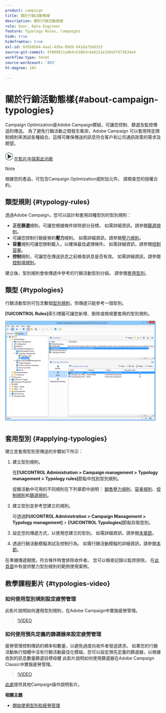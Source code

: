 ```yaml
---
product: campaign
title: 關於行銷活動態樣
description: 關於行銷活動態樣
role: User, Data Engineer
feature: Typology Rules, Campaigns
hide: true
hidefromtoc: true
exl-id: 6d5b8584-4aa1-4d9a-89d9-d41da75dd323
source-git-commit: 4f809011a8b4cb3803c4e8151e358e5fd73634e4
workflow-type: tm+mt
source-wordcount: '463'
ht-degree: 16%

---
```


# 關於行銷活動態樣{#about-campaign-typologies}

Campaign Optimization是Adobe Campaign模組，可讓您控制、篩選及監控傳送的傳送。 為了避免行銷活動之間發生衝突，Adobe Campaign 可以套用特定限制規則來測試各種組合。這樣可確保傳送的訊息符合客戶和公司通訊政策的需求及期望。

![](assets/do-not-localize/how-to-video.png) [在影片中探索此功能](#typologies-video)

>[!NOTE]
>
>根據您的產品，可包含Campaign Optimization或附加元件。 請檢查您的授權合約。

## 類型規則 {#typology-rules}

透過Adobe Campaign，您可以設計和套用四種型別的型別規則：

* **正在篩選**&#x200B;規則，可讓您根據條件排除部分目標。 如需詳細資訊，請參閱[篩選規則](filtering-rules.md)。
* 可讓您控制行銷疲勞的&#x200B;**壓力**&#x200B;規則。 如需詳細資訊，請參閱[壓力規則](pressure-rules.md)。
* **容量**&#x200B;規則可讓您限制載入，以確保最佳處理條件。 如需詳細資訊，請參閱[控制容量](consistency-rules.md#controlling-capacity)。
* **控制**&#x200B;規則，可讓您在傳送訊息之前檢查訊息是否有效。 如需詳細資訊，請參閱[控制項規則](control-rules.md)。

建立後，型別規則會依傳遞中參考的行銷活動型別分組。 請參閱[套用型別](#applying-typologies)。

## 類型 {#typologies}

行銷活動型別可包含數個[型別規則](#typology-rules)，但傳遞只能參考一個型別。

**[!UICONTROL Rules]**&#x200B;索引標籤可讓您新增、刪除或檢視要套用的型別規則。

![](assets/campaign_opt_rules_tab.png)

## 套用型別 {#applying-typologies}

建立並套用型別至傳送的步驟如下所示：

1. 建立型別規則。

   在&#x200B;**[!UICONTROL Administration > Campaign management > Typology management > Typology rules]**&#x200B;節點中找到型別規則。

   促銷活動中可用的不同規則在下列章節中說明： [銷售壓力規則](pressure-rules.md)、[容量規則](consistency-rules.md#controlling-capacity)、[控制規則](control-rules.md)和[篩選規則](filtering-rules.md)。

1. 建立型別並參考您建立的規則。

   可透過&#x200B;**[!UICONTROL Administration > Campaign Management > Typology management]** > **[!UICONTROL Typologies]**&#x200B;節點存取型別。

1. 設定您的傳遞方式，以使用您建立的型別。 如需詳細資訊，請參閱[本章節](applying-rules.md#applying-a-typology-to-a-delivery)。
1. 透過行銷活動模擬測試及控制行為。 如需行銷活動模擬的詳細資訊，請參閱[本節](campaign-simulations.md)。

在準備傳遞期間，符合條件時會排除收件者。 您可以檢查記錄以監控排除。 在[此頁面](pressure-rules.md#use-cases-on-pressure-rules)中有提供壓力型別規則的範例使用案例。

## 教學課程影片 {#typologies-video}

### 如何使用型別規則設定疲勞管理

此影片說明如何運用型別規則，在Adobe Campaign中實施疲勞管理。

>[!VIDEO](https://video.tv.adobe.com/v/25090?quality=12)

### 如何使用預先定義的篩選器來設定疲勞管理

疲勞管理控制傳訊的頻率和數量，以避免過度向收件者發送請求。 如果您的行銷活動執行個體中沒有行銷活動最佳化模組，您可以設定預先定義的篩選器，以根據收到的訊息數量篩選目標母體
此影片說明如何使用篩選器在Adobe Campaign Classic中實施疲勞管理。

>[!VIDEO](https://video.tv.adobe.com/v/25091?quality=12)

[此處](https://experienceleague.adobe.com/docs/campaign-classic-learn/tutorials/overview.html?lang=zh-Hant)提供其他Campaign操作說明影片。

**相關主題**

* [開始使用型別和疲勞管理](pressure-rules.md)

